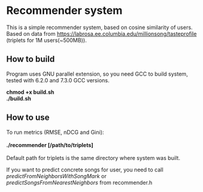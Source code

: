 # Recommender system

This is a simple recommender system, based on cosine similarity of users.
Based on data from https://labrosa.ee.columbia.edu/millionsong/tasteprofile (triplets for 1M users(~500MB)).


## How to build
Program uses GNU parallel extension, so you need GCC to build system, tested with 6.2.0 and 7.3.0 GCC versions.


**chmod +x build.sh \
./build.sh**


## How to use
To run metrics (RMSE, nDCG and Gini): \
\
**./recommender [/path/to/triplets]** \
\
Default path for triplets is the same directory where system was built.

If you want to predict concrete songs for user,
you need to call *predictFromNeighborsWithSongMark* or *predictSongsFromNearestNeighbors*
from recommender.h
